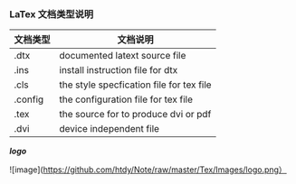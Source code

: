 ### LaTex 文档类型说明 ###
|文档类型|文档说明|
|-------|--------|
|.dtx|documented latext source file|
|.ins|install instruction file for dtx|
|.cls|the style specfication file for tex file|
|.config|the configuration file for tex file|
|.tex|the source for to produce dvi or pdf|
|.dvi|device independent file|

***logo***

![image](https://github.com/htdy/Note/raw/master/Tex/Images/logo.png）
